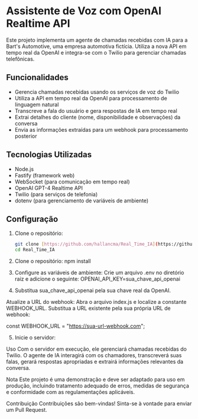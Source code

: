 # Assistente de Voz com OpenAI Realtime API

Este projeto implementa um agente de chamadas recebidas com IA para a Bart's Automotive, uma empresa automotiva fictícia. Utiliza a nova API em tempo real da OpenAI e integra-se com o Twilio para gerenciar chamadas telefônicas.

## Funcionalidades

- Gerencia chamadas recebidas usando os serviços de voz do Twilio
- Utiliza a API em tempo real da OpenAI para processamento de linguagem natural
- Transcreve a fala do usuário e gera respostas de IA em tempo real
- Extrai detalhes do cliente (nome, disponibilidade e observações) da conversa
- Envia as informações extraídas para um webhook para processamento posterior

## Tecnologias Utilizadas

- Node.js
- Fastify (framework web)
- WebSocket (para comunicação em tempo real)
- OpenAI GPT-4 Realtime API
- Twilio (para serviços de telefonia)
- dotenv (para gerenciamento de variáveis de ambiente)

## Configuração

1. Clone o repositório:
   ```bash
   git clone [https://github.com/hallancma/Real_Time_IA](https://github.com/hallancma/Real_Time_IA)
   cd Real_Time_IA

2. Clone o repositório:
npm install


3. Configure as variáveis de ambiente: Crie um arquivo .env no diretório raiz e adicione o seguinte:
OPENAI_API_KEY=sua_chave_api_openai

4. Substitua sua_chave_api_openai pela sua chave real da OpenAI.

Atualize a URL do webhook: Abra o arquivo index.js e localize a constante WEBHOOK_URL. Substitua a URL existente pela sua própria URL de webhook:

const WEBHOOK_URL = "https://sua-url-webhook.com";

5. Inicie o servidor:

Uso
Com o servidor em execução, ele gerenciará chamadas recebidas do Twilio. O agente de IA interagirá com os chamadores, transcreverá suas falas, gerará respostas apropriadas e extrairá informações relevantes da conversa.

Nota
Este projeto é uma demonstração e deve ser adaptado para uso em produção, incluindo tratamento adequado de erros, medidas de segurança e conformidade com as regulamentações aplicáveis.

Contribuição
Contribuições são bem-vindas! Sinta-se à vontade para enviar um Pull Request.
